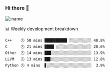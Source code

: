 ### Hi there 👋

<!--
**lv2020/lv2020** is a ✨ _special_ ✨ repository because its `README.md` (this file) appears on your GitHub profile.

Here are some ideas to get you started:

- 🔭 I’m currently working on ...
- 🌱 I’m currently learning ...
- 👯 I’m looking to collaborate on ...
- 🤔 I’m looking for help with ...
- 💬 Ask me about ...
- 📫 How to reach me: ...
- 😄 Pronouns: ...
- ⚡ Fun fact: ...
-->
![:name](https://count.getloli.com/get/@:lv2020)
 <!-- waka-box start -->
📊 Weekly development breakdown
```text
C++    🕓 50 mins ██████████▏░░░░░░░░░░ 48.8%
C      🕓 21 mins ████▎░░░░░░░░░░░░░░░░ 20.6%
Other  🕓 14 mins ██▉░░░░░░░░░░░░░░░░░░ 13.9%
LLVM   🕓 13 mins ██▋░░░░░░░░░░░░░░░░░░ 12.8%
Python 🕓 4 mins  ▊░░░░░░░░░░░░░░░░░░░░  3.9%
```
<!-- Powered by https://github.com/YouEclipse/waka-box-go . -->
<!-- waka-box end -->

